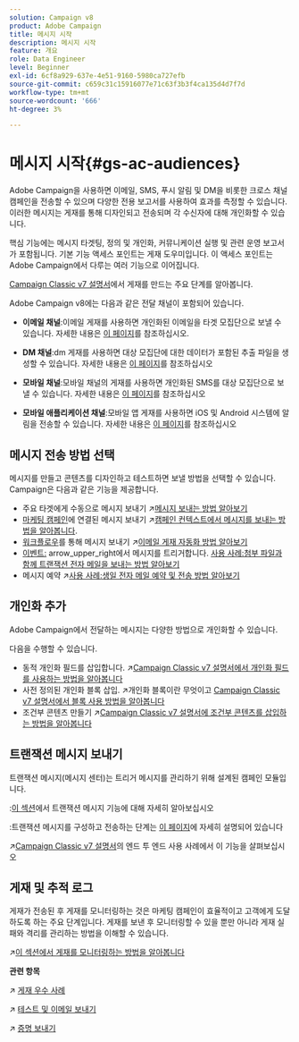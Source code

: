 ```yaml
---
solution: Campaign v8
product: Adobe Campaign
title: 메시지 시작
description: 메시지 시작
feature: 개요
role: Data Engineer
level: Beginner
exl-id: 6cf8a929-637e-4e51-9160-5980ca727efb
source-git-commit: c659c31c15916077e71c63f3b3f4ca135d4d7f7d
workflow-type: tm+mt
source-wordcount: '666'
ht-degree: 3%

---
```


# 메시지 시작{#gs-ac-audiences}

Adobe Campaign을 사용하면 이메일, SMS, 푸시 알림 및 DM을 비롯한 크로스 채널 캠페인을 전송할 수 있으며 다양한 전용 보고서를 사용하여 효과를 측정할 수 있습니다. 이러한 메시지는 게재를 통해 디자인되고 전송되며 각 수신자에 대해 개인화할 수 있습니다.

핵심 기능에는 메시지 타겟팅, 정의 및 개인화, 커뮤니케이션 실행 및 관련 운영 보고서가 포함됩니다. 기본 기능 액세스 포인트는 게재 도우미입니다. 이 액세스 포인트는 Adobe Campaign에서 다루는 여러 기능으로 이어집니다.

[Campaign Classic v7 설명서](https://experienceleague.adobe.com/docs/campaign-classic/using/sending-messages/key-steps-when-creating-a-delivery/steps-about-delivery-creation-steps.html)에서 게재를 만드는 주요 단계를 알아봅니다.

Adobe Campaign v8에는 다음과 같은 전달 채널이 포함되어 있습니다.

* **이메일 채널**:이메일 게재를 사용하면 개인화된 이메일을 타겟 모집단으로 보낼 수 있습니다. 자세한 내용은 [이 페이지](../send/email.md)를 참조하십시오.

* **DM 채널**:dm 게재를 사용하면 대상 모집단에 대한 데이터가 포함된 추출 파일을 생성할 수 있습니다.  자세한 내용은 [이 페이지](../send/direct-mail.md)를 참조하십시오

* **모바일 채널**:모바일 채널의 게재를 사용하면 개인화된 SMS를 대상 모집단으로 보낼 수 있습니다.  자세한 내용은 [이 페이지](../send/sms.md)를 참조하십시오

* **모바일 애플리케이션 채널**:모바일 앱 게재를 사용하면 iOS 및 Android 시스템에 알림을 전송할 수 있습니다.  자세한 내용은 [이 페이지](../send/push.md)를 참조하십시오

<!--
* **LINE channel**: LINE deliveries let you send messages on LINE, an instant messaging application available on all smartphones. Learn more in [this page](../send/line.md)
-->

## 메시지 전송 방법 선택

메시지를 만들고 콘텐츠를 디자인하고 테스트하면 보낼 방법을 선택할 수 있습니다. Campaign은 다음과 같은 기능을 제공합니다.

* 주요 타겟에게 수동으로 메시지 보내기
:arrow_upper_right:[메시지 보내는 방법 알아보기](https://experienceleague.adobe.com/docs/campaign-classic/using/sending-messages/sending-emails/sending-an-email/sending-messages.html)
* [마케팅 캠페인](https://experienceleague.adobe.com/docs/campaign-classic/using/orchestrating-campaigns/orchestrate-campaigns/setting-up-marketing-campaigns.html)에 연결된 메시지 보내기
:arrow_upper_right:[캠페인 컨텍스트에서 메시지를 보내는 방법을 알아봅니다](https://experienceleague.adobe.com/docs/campaign-classic/using/orchestrating-campaigns/orchestrate-campaigns/marketing-campaign-deliveries.html).
* [워크플로우](https://experienceleague.adobe.com/docs/campaign-classic/using/automating-with-workflows/introduction/about-workflows.html)를 통해 메시지 보내기
:arrow_upper_right:[이메일 게재 자동화 방법 알아보기](https://experienceleague.adobe.com/docs/campaign-classic/using/automating-with-workflows/action-activities/delivery.html)
* [이벤트:](https://experienceleague.adobe.com/docs/campaign-classic/using/transactional-messaging/introduction/about-transactional-messaging.html) arrow_upper_right에서 메시지를 트리거합니다. [사용 사례:첨부 파일과 함께 트랜잭션 전자 메일을 보내는 방법 알아보기](https://experienceleague.adobe.com/docs/campaign-classic/using/transactional-messaging/use-case/transactional-email-with-attachments.html)
* 메시지 예약
:arrow_upper_right:[사용 사례:생일 전자 메일 예약 및 전송 방법 알아보기](https://experienceleague.adobe.com/docs/campaign-classic/using/automating-with-workflows/use-cases/deliveries/sending-a-birthday-email.html?)


## 개인화 추가

Adobe Campaign에서 전달하는 메시지는 다양한 방법으로 개인화할 수 있습니다.

다음을 수행할 수 있습니다.

* 동적 개인화 필드를 삽입합니다.
:arrow_upper_right:[Campaign Classic v7 설명서에서 개인화 필드를 사용하는 방법을 알아봅니다](https://experienceleague.adobe.com/docs/campaign-classic/using/sending-messages/personalizing-deliveries/personalization-fields.html)
* 사전 정의된 개인화 블록 삽입.
:arrow_upper_right:개인화 블록이란 무엇이고 [Campaign Classic v7 설명서에서 블록 사용 방법을 알아봅니다](https://experienceleague.adobe.com/docs/campaign-classic/using/sending-messages/personalizing-deliveries/personalization-blocks.html)
* 조건부 콘텐츠 만들기 :arrow_upper_right:[Campaign Classic v7 설명서에 조건부 콘텐츠를 삽입하는 방법을 알아봅니다](https://experienceleague.adobe.com/docs/campaign-classic/using/sending-messages/personalizing-deliveries/conditional-content.html)

## 트랜잭션 메시지 보내기

트랜잭션 메시지(메시지 센터)는 트리거 메시지를 관리하기 위해 설계된 캠페인 모듈입니다.

:[이 섹션](../dev/architecture.md#transac-msg-archi)에서 트랜잭션 메시지 기능에 대해 자세히 알아보십시오

:트랜잭션 메시지를 구성하고 전송하는 단계는 [이 페이지](../send/transactional.md)에 자세히 설명되어 있습니다

:arrow_upper_right:[Campaign Classic v7 설명서](https://experienceleague.adobe.com/docs/campaign-classic/using/transactional-messaging/use-case/transactional-email-with-attachments.html?lang=en#transactional-messaging)의 엔드 투 엔드 사용 사례에서 이 기능을 살펴보십시오

## 게재 및 추적 로그

게재가 전송된 후 게재를 모니터링하는 것은 마케팅 캠페인이 효율적이고 고객에게 도달하도록 하는 주요 단계입니다. 게재를 보낸 후 모니터링할 수 있을 뿐만 아니라 게재 실패와 격리를 관리하는 방법을 이해할 수 있습니다.

:arrow_upper_right:[이 섹션에서 게재를 모니터링하는 방법을 알아봅니다](https://experienceleague.adobe.com/docs/campaign-classic/using/sending-messages/monitoring-deliveries/about-delivery-monitoring.html?lang=en#sending-messages)


**관련 항목**

:arrow_upper_right: [게재 우수 사례](https://experienceleague.adobe.com/docs/campaign-classic/using/sending-messages/key-steps-when-creating-a-delivery/delivery-bestpractices/delivery-best-practices.html)

:arrow_upper_right: [테스트 및 이메일 보내기](https://experienceleague.adobe.com/docs/campaign-classic/using/sending-messages/sending-emails/sending-an-email/sending-messages.html)

:arrow_upper_right: [증명 보내기](https://experienceleague.adobe.com/docs/campaign-classic/using/sending-messages/key-steps-when-creating-a-delivery/steps-validating-the-delivery.html)
